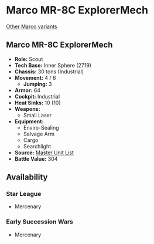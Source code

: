 # Marco MR-8C ExplorerMech 

[Other Marco variants](../marco.md) 

## Marco MR-8C ExplorerMech 

- **Role:** Scout 
- **Tech Base:** Inner Sphere (2719) 
- **Chassis:** 30 tons (Industrial) 
- **Movement:** 4 / 6 
  - **Jumping:** 3 
- **Armor:** 64 
- **Cockpit:** Industrial 
- **Heat Sinks:** 10 (10) 
- **Weapons:** 
  - Small Laser 
- **Equipment:** 
  - Enviro-Sealing 
  - Salvage Arm 
  - Cargo 
  - Searchlight 
- **Source:** [Master Unit List](http://masterunitlist.info/Unit/Details/4596/marco-mr-8c-explorermech) 
- **Battle Value:** 304 

## Availability 

### Star League 

- Mercenary 

### Early Succession Wars 

- Mercenary 

